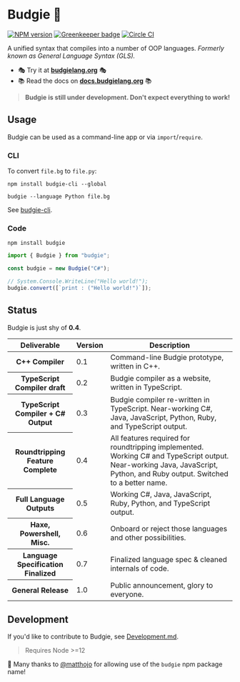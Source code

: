 # Budgie 🦜

[![NPM version](https://badge.fury.io/js/budgie.svg)](http://badge.fury.io/js/budgie)
[![Greenkeeper badge](https://badges.greenkeeper.io/budgielang/budgie.svg)](https://greenkeeper.io/)
[![Circle CI](https://circleci.com/gh/budgielang/budgie.svg?style=svg)](https://circleci.com/gh/budgielang/budgie)

A unified syntax that compiles into a number of OOP languages.
_Formerly known as General Language Syntax (GLS)._

* 🎭 Try it at **[budgielang.org](https://budgielang.org)** 🎭
* 📚 Read the docs on **[docs.budgielang.org](https://docs.budgielang.org)** 📚

> **Budgie is still under development. Don't expect everything to work!**

## Usage

Budgie can be used as a command-line app or via `import`/`require`.

### CLI

To convert `file.bg` to `file.py`:

```shell
npm install budgie-cli --global

budgie --language Python file.bg
```

See [budgie-cli](https://github.com/budgielang/budgie-cli).

### Code

`npm install budgie`

```javascript
import { Budgie } from "budgie";

const budgie = new Budgie("C#");

// System.Console.WriteLine("Hello world!");
budgie.convert([`print : ("Hello world!")`]);
```

## Status

Budgie is just shy of **0.4**.

<table>
    <thead>
        <th>Deliverable</th>
        <th>Version</th>
        <th>Description</th>
    </thead>
    <tbody>
        <tr>
            <th>C++ Compiler</th>
            <td>0.1</td>
            <td>Command-line Budgie prototype, written in C++.</td>
        </tr>
        <tr>
            <th>TypeScript Compiler draft</th>
            <td>0.2</td>
            <td>Budgie compiler as a website, written in TypeScript.</td>
        </tr>
        <tr>
            <th>TypeScript Compiler + C# Output</th>
            <td>0.3</td>
            <td>Budgie compiler re-written in TypeScript. Near-working C#, Java, JavaScript, Python, Ruby, and TypeScript output.</td>
        </tr>
        <tr>
            <th>Roundtripping Feature Complete</th>
            <td>0.4</td>
            <td>All features required for roundtripping implemented. Working C# and TypeScript output. Near-working Java, JavaScript, Python, and Ruby output. Switched to a better name.</td>
        </tr>
        <tr>
            <th>Full Language Outputs</th>
            <td>0.5</td>
            <td>Working C#, Java, JavaScript, Ruby, Python, and TypeScript output.</td>
        </tr>
        <tr>
            <th>Haxe, Powershell, Misc.</th>
            <td>0.6</td>
            <td>Onboard or reject those languages and other possibilities.</td>
        </tr>
        <tr>
            <th>Language Specification Finalized</th>
            <td>0.7</td>
            <td>Finalized language spec &amp; cleaned internals of code.</td>
        </tr>
        <tr>
            <th>General Release</th>
            <td>1.0</td>
            <td>Public announcement, glory to everyone.</td>
        </tr>
    </tbody>
</table>

## Development

If you'd like to contribute to Budgie, see [Development.md](https://github.com/budgielang/budgie/blob/master/docs/development.md).

> Requires Node >=12

💖 Many thanks to [@matthojo](https://github.com/matthojo) for allowing use of the `budgie` npm package name!
